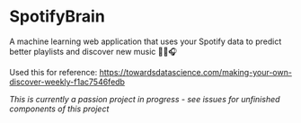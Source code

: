 # SpotifyBrain
A machine learning web application that uses your Spotify data to predict better playlists and discover new music 🎼🎤🎧

Used this for reference: https://towardsdatascience.com/making-your-own-discover-weekly-f1ac7546fedb

*This is currently a passion project in progress - see issues for unfinished components of this project*
